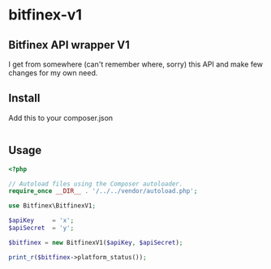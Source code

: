 # bitfinex-v1
## Bitfinex API wrapper V1
I get from somewhere (can't remember where, sorry) this API and make few changes for my own need.

## Install
Add this to your composer.json
```

```

## Usage
```php
<?php

// Autoload files using the Composer autoloader.
require_once __DIR__ . '/../../vendor/autoload.php';

use Bitfinex\BitfinexV1;

$apiKey     = 'x';
$apiSecret  = 'y';

$bitfinex = new BitfinexV1($apiKey, $apiSecret);

print_r($bitfinex->platform_status());
```
